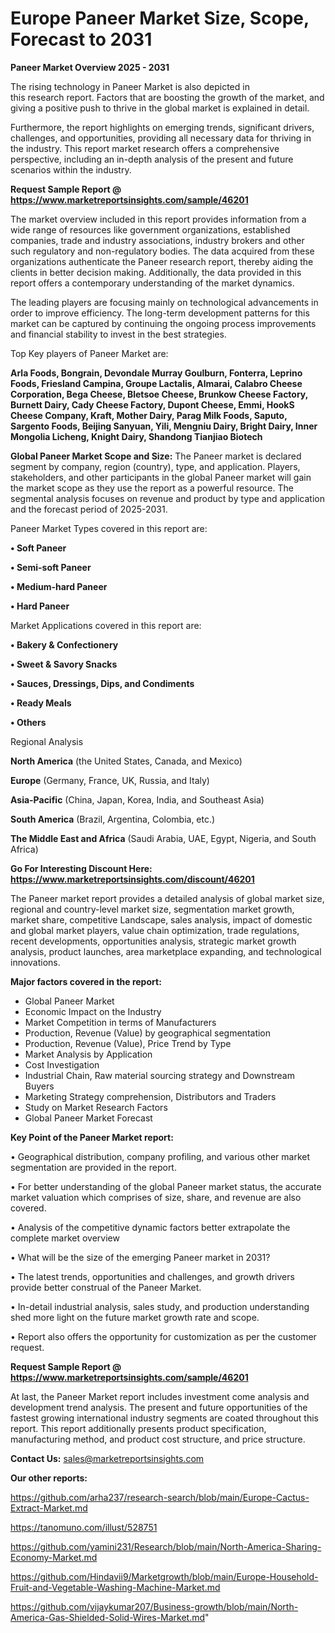 # Europe Paneer Market Size, Scope, Forecast to 2031

<Strong> Paneer Market Overview 2025 - 2031</strong>

The rising technology in Paneer Market is also depicted in this research report. Factors that are boosting the growth of the market, and giving a positive push to thrive in the global market is explained in detail.

Furthermore, the report highlights on emerging trends, significant drivers, challenges, and opportunities, providing all necessary data for thriving in the industry. This report market research offers a comprehensive perspective, including an in-depth analysis of the present and future scenarios within the industry.

<strong>Request Sample Report @ <a href=https://www.marketreportsinsights.com/sample/46201>https://www.marketreportsinsights.com/sample/46201</a></strong>

The market overview included in this report provides information from a wide range of resources like government organizations, established companies, trade and industry associations, industry brokers and other such regulatory and non-regulatory bodies. The data acquired from these organizations authenticate the Paneer research report, thereby aiding the clients in better decision making. Additionally, the data provided in this report offers a contemporary understanding of the market dynamics.

The leading players are focusing mainly on technological advancements in order to improve efficiency. The long-term development patterns for this market can be captured by continuing the ongoing process improvements and financial stability to invest in the best strategies.

Top Key players of Paneer Market are:

<strong>Arla Foods, Bongrain, Devondale Murray Goulburn, Fonterra, Leprino Foods, Friesland Campina, Groupe Lactalis, Almarai, Calabro Cheese Corporation, Bega Cheese, Bletsoe Cheese, Brunkow Cheese Factory, Burnett Dairy, Cady Cheese Factory, Dupont Cheese, Emmi, HookS Cheese Company, Kraft, Mother Dairy, Parag Milk Foods, Saputo, Sargento Foods, Beijing Sanyuan, Yili, Mengniu Dairy, Bright Dairy, Inner Mongolia Licheng, Knight Dairy, Shandong Tianjiao Biotech</strong>

<strong><b>Global Paneer Market Scope and Size:</b></strong>
The Paneer market is declared segment by company, region (country), type, and application. Players, stakeholders, and other participants in the global Paneer market will gain the market scope as they use the report as a powerful resource. The segmental analysis focuses on revenue and product by type and application and the forecast period of 2025-2031.

Paneer Market Types covered in this report are:

<strong>•  Soft Paneer

•  Semi-soft Paneer

•  Medium-hard Paneer

•  Hard Paneer</strong>

Market Applications covered in this report are:

<strong>•  Bakery & Confectionery

•  Sweet & Savory Snacks

•  Sauces, Dressings, Dips, and Condiments

•  Ready Meals

•  Others</strong> 

Regional Analysis

<strong>North America</strong> (the United States, Canada, and Mexico)

<strong>Europe</strong> (Germany, France, UK, Russia, and Italy)

<strong>Asia-Pacific</strong> (China, Japan, Korea, India, and Southeast Asia)

<strong>South America</strong> (Brazil, Argentina, Colombia, etc.)

<strong>The Middle East and Africa</strong> (Saudi Arabia, UAE, Egypt, Nigeria, and South Africa)

<strong>Go For Interesting Discount Here: <a href=https://www.marketreportsinsights.com/discount/46201>https://www.marketreportsinsights.com/discount/46201</a></strong>

The Paneer market report provides a detailed analysis of global market size, regional and country-level market size, segmentation market growth, market share, competitive Landscape, sales analysis, impact of domestic and global market players, value chain optimization, trade regulations, recent developments, opportunities analysis, strategic market growth analysis, product launches, area marketplace expanding, and technological innovations.

<strong><b>Major factors covered in the report:</b></strong>
<ul>
  <li>Global Paneer Market </li>
  <li>Economic Impact on the Industry</li>
  <li>Market Competition in terms of Manufacturers</li>
  <li>Production, Revenue (Value) by geographical segmentation</li>
  <li>Production, Revenue (Value), Price Trend by Type</li>
  <li>Market Analysis by Application</li>
  <li>Cost Investigation</li>
  <li>Industrial Chain, Raw material sourcing strategy and Downstream Buyers</li>
  <li>Marketing Strategy comprehension, Distributors and Traders</li>
  <li>Study on Market Research Factors</li>
  <li>Global Paneer Market Forecast</li>
</ul>

<strong><b>Key Point of the Paneer Market report:</b></strong>

• Geographical distribution, company profiling, and various other market segmentation are provided in the report.

• For better understanding of the global Paneer market status, the accurate market valuation which comprises of size, share, and revenue are also covered.

• Analysis of the competitive dynamic factors better extrapolate the complete market overview

• What will be the size of the emerging Paneer market in 2031?

• The latest trends, opportunities and challenges, and growth drivers provide better construal of the Paneer Market.

• In-detail industrial analysis, sales study, and production understanding shed more light on the future market growth rate and scope.

• Report also offers the opportunity for customization as per the customer request.

<strong>Request Sample Report @ <a href=https://www.marketreportsinsights.com/sample/46201>https://www.marketreportsinsights.com/sample/46201</a></strong>

At last, the Paneer Market report includes investment come analysis and development trend analysis. The present and future opportunities of the fastest growing international industry segments are coated throughout this report. This report additionally presents product specification, manufacturing method, and product cost structure, and price structure.

<strong>Contact Us:</strong>
sales@marketreportsinsights.com

<strong>Our other reports:</strong>

<a href=https://github.com/arha237/research-search/blob/main/Europe-Cactus-Extract-Market.md>https://github.com/arha237/research-search/blob/main/Europe-Cactus-Extract-Market.md</a>

<a href=https://tanomuno.com/illust/528751>https://tanomuno.com/illust/528751</a>

<a href=https://github.com/yamini231/Research/blob/main/North-America-Sharing-Economy-Market.md>https://github.com/yamini231/Research/blob/main/North-America-Sharing-Economy-Market.md</a>

<a href=https://github.com/Hindavii9/Marketgrowth/blob/main/Europe-Household-Fruit-and-Vegetable-Washing-Machine-Market.md>https://github.com/Hindavii9/Marketgrowth/blob/main/Europe-Household-Fruit-and-Vegetable-Washing-Machine-Market.md</a>

<a href=https://github.com/vijaykumar207/Business-growth/blob/main/North-America-Gas-Shielded-Solid-Wires-Market.md>https://github.com/vijaykumar207/Business-growth/blob/main/North-America-Gas-Shielded-Solid-Wires-Market.md</a>"
